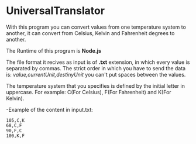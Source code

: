 # UniversalTranslator
With this program you can convert values from one temperature system to another, it can convert from Celsius, Kelvin and Fahrenheit degrees to another.

The Runtime of this program is **Node.js**


The file format it recives as input is of **.txt** extension, in which every value is separated by commas. 
The strict order in which you have to send the data is: *value,currentUnit,destinyUnit* you can't put spaces between the values.

The temperature system that you specifies is defined by the initial letter in uppercase. For example: C(For Celsius), F(For Fahrenheit) and K(For Kelvin).



-Example of the content in input.txt:
```
105,C,K
68,C,F
90,F,C
100,K,F
```
